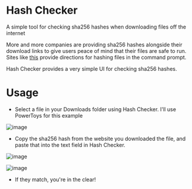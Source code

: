 # Hash Checker
A simple tool for checking sha256 hashes when downloading files off the internet

More and more companies are providing sha256 hashes alongside their download links to give users peace of mind that their files are safe to run. 
Sites like [this](https://techdocs.akamai.com/download-ctr/docs/verify-checksum) provide directions for hashing files in the command prompt.

Hash Checker provides a very simple UI for checking sha256 hashes.

# Usage
- Select a file in your Downloads folder using Hash Checker. I'll use PowerToys for this example

![image](https://github.com/SoundsLikeJonny/hash-checker/assets/12196935/cc9be266-de86-41c1-bcb0-8de7ca58de74)


- Copy the sha256 hash from the website you downloaded the file, and paste that into the text field in Hash Checker.

![image](https://github.com/SoundsLikeJonny/hash-checker/assets/12196935/b9749e29-2c3e-475d-bc58-542fd3638bb6)

![image](https://github.com/SoundsLikeJonny/hash-checker/assets/12196935/2502d290-9539-4231-bd02-f6eba8bb2fed)


- If they match, you're in the clear!
